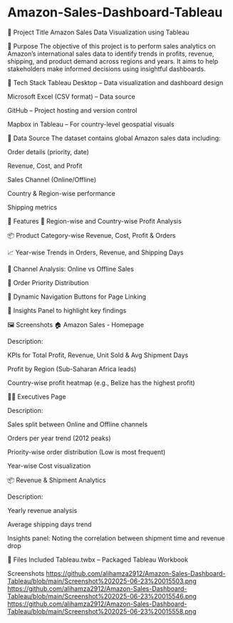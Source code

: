 # Amazon-Sales-Dashboard-Tableau
📌 Project Title
Amazon Sales Data Visualization using Tableau

🎯 Purpose
The objective of this project is to perform sales analytics on Amazon’s international sales data to identify trends in profits, revenue, shipping, and product demand across regions and years. It aims to help stakeholders make informed decisions using insightful dashboards.

🧰 Tech Stack
Tableau Desktop – Data visualization and dashboard design

Microsoft Excel (CSV format) – Data source

GitHub – Project hosting and version control

Mapbox in Tableau – For country-level geospatial visuals

📂 Data Source
The dataset contains global Amazon sales data including:

Order details (priority, date)

Revenue, Cost, and Profit

Sales Channel (Online/Offline)

Country & Region-wise performance

Shipping metrics

🚀 Features
📍 Region-wise and Country-wise Profit Analysis

📦 Product Category-wise Revenue, Cost, Profit & Orders

📈 Year-wise Trends in Orders, Revenue, and Shipping Days

🔄 Channel Analysis: Online vs Offline Sales

🎯 Order Priority Distribution

📌 Dynamic Navigation Buttons for Page Linking

🧠 Insights Panel to highlight key findings

🖼️ Screenshots
🏠 Amazon Sales - Homepage

Description:

KPIs for Total Profit, Revenue, Unit Sold & Avg Shipment Days

Profit by Region (Sub-Saharan Africa leads)

Country-wise profit heatmap (e.g., Belize has the highest profit)

👨‍💼 Executives Page

Description:

Sales split between Online and Offline channels

Orders per year trend (2012 peaks)

Priority-wise order distribution (Low is most frequent)

Year-wise Cost visualization

📦 Revenue & Shipment Analytics

Description:

Yearly revenue analysis

Average shipping days trend

Insights panel: Noting the correlation between shipment time and revenue drop

📁 Files Included
Tableau.twbx – Packaged Tableau Workbook

Screenshots
https://github.com/alihamza2912/Amazon-Sales-Dashboard-Tableau/blob/main/Screenshot%202025-06-23%20015503.png
https://github.com/alihamza2912/Amazon-Sales-Dashboard-Tableau/blob/main/Screenshot%202025-06-23%20015546.png
https://github.com/alihamza2912/Amazon-Sales-Dashboard-Tableau/blob/main/Screenshot%202025-06-23%20015558.png
